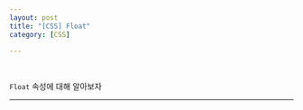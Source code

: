 ```yaml
---
layout: post
title: "[CSS] Float"
category: [CSS]

---
```

<br>

`Float` 속성에 대해 알아보자
<!-- more -->

<hr>
